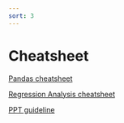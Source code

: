 ```yaml
---
sort: 3
---
```


# Cheatsheet


[Pandas cheatsheet](https://pandas.pydata.org/Pandas_Cheat_Sheet.pdf)

[Regression Analysis cheatsheet](https://colab.research.google.com/github/bundickm/CheatSheets/blob/master/Regression_Cheat_Sheet.ipynb)

[PPT guideline](http://dbach.in/pages/DBU%20Format%20for%20Preparation%20powerpoint%20of%20Dissertation.pdf)
